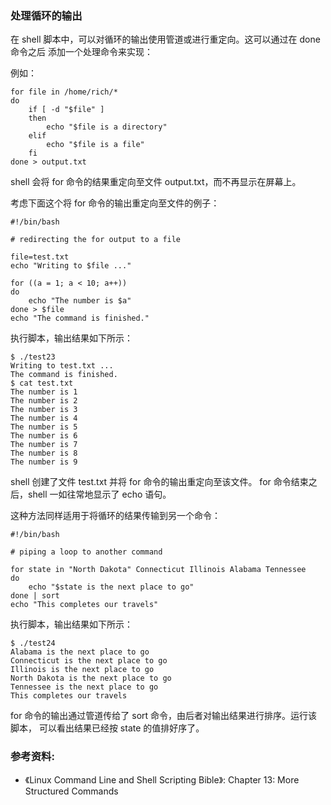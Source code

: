 ### 处理循环的输出

在 shell 脚本中，可以对循环的输出使用管道或进行重定向。这可以通过在 done 命令之后
添加一个处理命令来实现：

例如：

```shell
for file in /home/rich/*
do
    if [ -d "$file" ]
    then
        echo "$file is a directory"
    elif
        echo "$file is a file"
    fi
done > output.txt
```

shell 会将 for 命令的结果重定向至文件 output.txt，而不再显示在屏幕上。

考虑下面这个将 for 命令的输出重定向至文件的例子：

```shell
#!/bin/bash

# redirecting the for output to a file

file=test.txt
echo "Writing to $file ..."

for ((a = 1; a < 10; a++))
do
	echo "The number is $a"
done > $file
echo "The command is finished."
```

执行脚本，输出结果如下所示：

```shell
$ ./test23
Writing to test.txt ...
The command is finished.
$ cat test.txt
The number is 1
The number is 2
The number is 3
The number is 4
The number is 5
The number is 6
The number is 7
The number is 8
The number is 9
```

shell 创建了文件 test.txt 并将 for 命令的输出重定向至该文件。
for 命令结束之后，shell 一如往常地显示了 echo 语句。

这种方法同样适用于将循环的结果传输到另一个命令：

```shell
#!/bin/bash

# piping a loop to another command

for state in "North Dakota" Connecticut Illinois Alabama Tennessee
do
	echo "$state is the next place to go"
done | sort
echo "This completes our travels"
```

执行脚本，输出结果如下所示：

```shell
$ ./test24
Alabama is the next place to go
Connecticut is the next place to go
Illinois is the next place to go
North Dakota is the next place to go
Tennessee is the next place to go
This completes our travels
```

for 命令的输出通过管道传给了 sort 命令，由后者对输出结果进行排序。运行该脚本，
可以看出结果已经按 state 的值排好序了。


### 参考资料:
- 《Linux Command Line and Shell Scripting Bible》: Chapter 13: More Structured Commands





